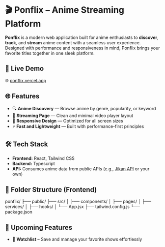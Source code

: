 # 🎬 Ponflix – Anime Streaming Platform

**Ponflix** is a modern web application built for anime enthusiasts to **discover**, **track**, and **stream** anime content with a seamless user experience. Designed with performance and responsiveness in mind, Ponflix brings your favorite titles together in one sleek platform.

## 🚀 Live Demo  
🌐 [ponflix.vercel.app](https://ponflix.vercel.app)

## 🌐 Features
- 🔍 **Anime Discovery** — Browse anime by genre, popularity, or keyword  
- 🎥 **Streaming Page** — Clean and minimal video player layout  
- 📱 **Responsive Design** — Optimized for all screen sizes  
- ⚡ **Fast and Lightweight** — Built with performance-first principles

## 🛠 Tech Stack
- **Frontend:** React, Tailwind CSS  
- **Backend:** Typescript
- **API:** Consumes anime data from public APIs (e.g., [Jikan API](https://jikan.moe/) or your own)

## 📁 Folder Structure (Frontend)
ponflix/ ├── public/ ├── src/ │ ├── components/ │ ├── pages/ │ ├── services/ │ ├── hooks/ │ └── App.jsx ├── tailwind.config.js └── package.json

## 📌 Upcoming Features
- 🔖 **Watchlist** – Save and manage your favorite shows effortlessly
